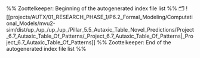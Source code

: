 %% Zoottelkeeper: Beginning of the autogenerated index file list  %%
🗂️ ![[projects/AUTX/01_RESEARCH_PHASE_1/P6.2_Formal_Modeling/Computational_Models/mvu2-sim/dist/up_/up_/up_/up_/Pillar_5.5_Autaxic_Table_Novel_Predictions/Project_6.7_Autaxic_Table_Of_Patterns/_Project_6.7_Autaxic_Table_Of_Patterns|_Project_6.7_Autaxic_Table_Of_Patterns]]
%% Zoottelkeeper: End of the autogenerated index file list  %%
